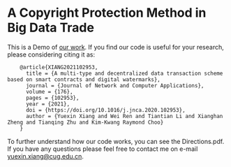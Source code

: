 # A Copyright Protection Method in Big Data Trade
This is a Demo of [our work](https://www.sciencedirect.com/science/article/abs/pii/S1084804520304057). If you find our code is useful for your research, please considering citing it as:

        @article{XIANG2021102953,
          title = {A multi-type and decentralized data transaction scheme based on smart contracts and digital watermarks},
          journal = {Journal of Network and Computer Applications},
          volume = {176},
          pages = {102953},
          year = {2021},
          doi = {https://doi.org/10.1016/j.jnca.2020.102953},
          author = {Yuexin Xiang and Wei Ren and Tiantian Li and Xianghan Zheng and Tianqing Zhu and Kim-Kwang Raymond Choo}
        }

To further understand how our code works, you can see the Directions.pdf. If you have any questions please feel free to contact me on e-mail yuexin.xiang@cug.edu.cn.
